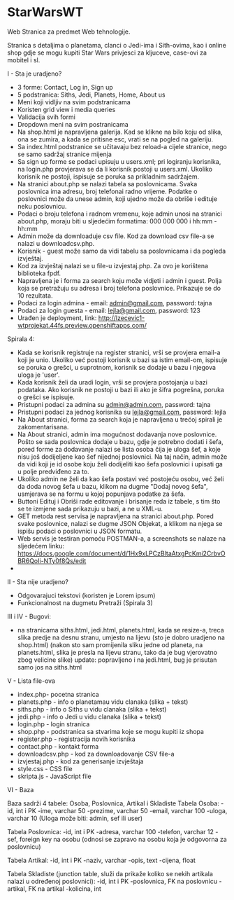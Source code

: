 # StarWarsWT
Web Stranica za predmet Web tehnologije.


Stranica s detaljima o planetama, clanci o Jedi-ima i Sith-ovima, kao i online shop gdje se mogu kupiti Star Wars privjesci za kljuceve, case-ovi za mobitel i sl.

I - Sta je uradjeno?
- 3 forme: Contact, Log in, Sign up
- 5 podstranica: Siths, Jedi, Planets, Home, About us
- Meni koji vidljiv na svim podstranicama
- Koristen grid view i media queries
- Validacija svih formi
- Dropdown meni na svim postranicama
- Na shop.html je napravljena galerija. Kad se klikne na bilo koju od slika, ona se zumira, a kada se pritisne esc, vrati se na pogled na galeriju.
- Sa index.html podstranice se učitavaju bez reload-a cijele stranice, nego se samo sadržaj stranice mijenja
- Sa sign up forme se podaci upisuju u users.xml; pri logiranju korisnika, na login.php provjerava se da li korisnik postoji u users.xml. Ukoliko korisnik ne postoji, ispisuje se poruka sa prikladnim sadržajem.
- Na stranici about.php se nalazi tabela sa poslovnicama. Svaka poslovnica ima adresu, broj telefonai radno vrijeme. Podatke o poslovnici može da unese admin, koji ujedno može da obriše i edituje neku poslovnicu. 
- Podaci o broju telefona i radnom vremenu, koje admin unosi na stranici about.php, moraju biti u sljedećim formatima: 000 000 000 i hh:mm - hh:mm
- Admin može da downloaduje csv file. Kod za download csv file-a se nalazi u downloadcsv.php. 
- Korisnik - guest može samo da vidi tabelu sa poslovnicama i da pogleda izvještaj. 
- Kod za izvještaj nalazi se u file-u izvjestaj.php. Za ovo je korištena biblioteka fpdf.
- Napravljena je i forma za search koju može vidjeti i admin i guest. Polja koja se pretražuju su adresa i broj telefona poslovnice. Prikazuje se do 10 rezultata.
- Podaci za login admina - email: admin@gmail.com, password: tajna
- Podaci za login guesta - email: lejla@gmail.com, password: 123 
- Urađen je deployment, link: http://lzecevic1-wtprojekat.44fs.preview.openshiftapps.com/

Spirala 4:
- Kada se korisnik registruje na register stranici, vrši se provjera email-a koji je unio. Ukoliko već postoji korisnik u bazi sa istim email-om, ispisuje se poruka o grešci, u suprotnom, korisnik se dodaje u bazu i njegova uloga je 'user'.
- Kada korisnik želi da uradi login, vrši se provjera postojanja u bazi podataka. Ako korisnik ne postoji u bazi ili ako je šifra pogrešna, poruka o grešci se ispisuje.
- Pristupni podaci za admina su admin@admin.com, password: tajna
- Pristupni podaci za jednog korisnika su lejla@gmail.com, password: lejla
- Na About stranici, forma za search koja je napravljena u trećoj spirali je zakomentarisana.
- Na About stranici, admin ima mogućnost dodavanja nove poslovnice. Pošto se sada poslovnica dodaje u bazu, gdje je potrebno dodati i šefa, pored forme za dodavanje nalazi se lista osoba čija je uloga šef, a koje nisu još dodijeljene kao šef nijednoj poslovnici. Na taj način, admin može da vidi koji je id osobe koju želi dodijeliti kao šefa poslovnici i upisati ga u polje predviđeno za to.
- Ukoliko admin ne želi da kao šefa postavi već postojeću osobu, već želi da doda novog šefa u bazu, klikom na dugme "Dodaj novog šefa", usmjerava se na formu u kojoj popunjava podatke za šefa.
- Buttoni Edituj i Obriši rade editovanje i brisanje reda iz tabele, s tim što se te izmjene sada prikazuju u bazi, a ne u XML-u.
- GET metoda rest servisa je napravljena na stranici about.php. Pored svake poslovnice, nalazi se dugme JSON Objekat, a klikom na njega se ispišu podaci o poslovnici u JSON formatu. 
- Web servis je testiran pomoću POSTMAN-a, a screenshots se nalaze na sljedećem linku: https://docs.google.com/document/d/1Hx9xLPCzBltaAtxgPcKmi2CrbvOBR6QoIi-NTy0f8Qs/edit
- 

II - Sta nije uradjeno?
- Odgovarajuci tekstovi (koristen je Lorem ipsum)
- Funkcionalnost na dugmetu Pretraži (Spirala 3)

III i IV - Bugovi:

- na stranicama siths.html, jedi.html, planets.html, kada se resize-a, treca slika predje na desnu stranu, umjesto na lijevu (sto je dobro uradjeno na shop.html)
(nakon sto sam promijenila sliku jedne od planeta, na planets.html, slika je presla na lijevu stranu, tako da je bug vjerovatno zbog velicine slike)
update: popravljeno i na jedi.html, bug je prisutan samo jos na siths.html

V - Lista file-ova

- index.php- pocetna stranica
- planets.php - info o planetamau vidu clanaka (slika + tekst) 
- siths.php - info o Siths u vidu clanaka (slika + tekst) 
- jedi.php - info o Jedi u vidu clanaka (slika + tekst) 
- login.php - login stranica 
- shop.php - podstranica sa stvarima koje se mogu kupiti iz shopa
- register.php - registracija novih korisnika
- contact.php - kontakt forma
- downloadcsv.php - kod za downloadovanje CSV file-a
- izvjestaj.php - kod za generisanje izvještaja
- style.css - CSS file
- skripta.js - JavaScript file

VI - Baza

Baza sadrži 4 tabele: Osoba, Poslovnica, Artikal i Skladiste
Tabela Osoba:
-id, int i PK
-ime, varchar 50
-prezime, varchar 50
-email, varchar 100
-uloga, varchar 10  (Uloga može biti: admin, sef ili user)

Tabela Poslovnica:
-id, int i PK
-adresa, varchar 100
-telefon, varchar 12
-sef, foreign key na osobu (odnosi se zapravo na osobu koja je odgovorna za poslovnicu)

Tabela Artikal:
-id, int i PK
-naziv, varchar
-opis, text
-cijena, float

Tabela Skladiste (junction table, služi da prikaže koliko se nekih artikala nalazi u određenoj poslovnici):
-id, int i PK
-poslovnica, FK na poslovnicu
-artikal, FK na artikal
-kolicina, int

